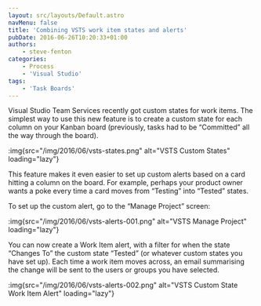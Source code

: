 ```yaml
---
layout: src/layouts/Default.astro
navMenu: false
title: 'Combining VSTS work item states and alerts'
pubDate: 2016-06-26T10:20:33+01:00
authors:
    - steve-fenton
categories:
    - Process
    - 'Visual Studio'
tags:
    - 'Task Boards'
---
```


Visual Studio Team Services recently got custom states for work items. The simplest way to use this new feature is to create a custom state for each column on your Kanban board (previously, tasks had to be “Committed” all the way through the board).

:img{src="/img/2016/06/vsts-states.png" alt="VSTS Custom States" loading="lazy"}

This feature makes it even easier to set up custom alerts based on a card hitting a column on the board. For example, perhaps your product owner wants a poke every time a card moves from “Testing” into “Tested” states.

To set up the custom alert, go to the “Manage Project” screen:

:img{src="/img/2016/06/vsts-alerts-001.png" alt="VSTS Manage Project" loading="lazy"}

You can now create a Work Item alert, with a filter for when the state “Changes To” the custom state “Tested” (or whatever custom states you have set up). Each time a work item moves across, an email summarising the change will be sent to the users or groups you have selected.

:img{src="/img/2016/06/vsts-alerts-002.png" alt="VSTS Custom State Work Item Alert" loading="lazy"}